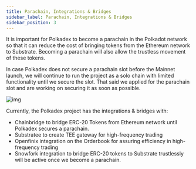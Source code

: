 ```yaml
---
title: Parachain, Integrations & Bridges
sidebar_label: Parachain, Integrations & Bridges
sidebar_position: 3
---
```


It is important for Polkadex to become a parachain in the Polkadot network so that it can reduce the cost of bringing tokens from the Ethereum network to Substrate. Becoming a parachain will also allow the trustless movement of these tokens.

In case Polkadex does not secure a parachain slot before the Mainnet launch, we will continue to run the project as a solo chain with limited functionality until we secure the slot. That said we applied for the parachain slot and are working on securing it as soon as possible.

![img](/img/bridgeHero.png)

Currently, the Polkadex project has the integrations & bridges with:

* Chainbridge to bridge ERC-20 Tokens from Ethereum network until Polkadex secures a parachain.
* Substratee to create TEE gateway for high-frequency trading
* Openfinix integration on the Orderbook for assuring efficiency in high-frequency trading
* Snowfork integration to bridge ERC-20 tokens to Substrate trustlessly will be active once we become a parachain.